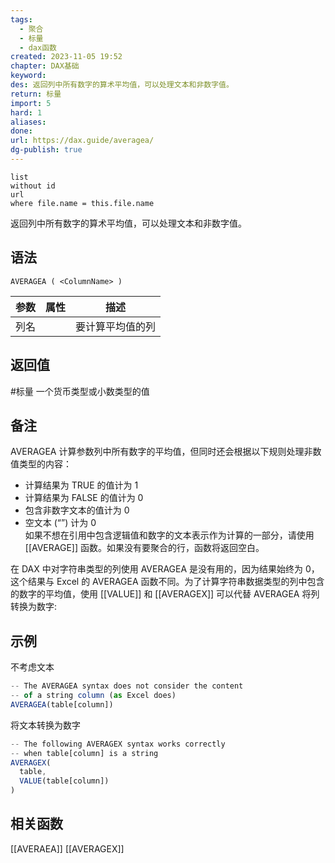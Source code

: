 ```yaml
---
tags:
  - 聚合
  - 标量
  - dax函数
created: 2023-11-05 19:52
chapter: DAX基础
keyword: 
des: 返回列中所有数字的算术平均值，可以处理文本和非数字值。
return: 标量
import: 5
hard: 1
aliases: 
done: 
url: https://dax.guide/averagea/
dg-publish: true
---
```

```dataview
list 
without id
url
where file.name = this.file.name
```
返回列中所有数字的算术平均值，可以处理文本和非数字值。

## 语法

```DAX
AVERAGEA ( <ColumnName> )
```

| **参数** | **属性** | **描述**         |
| -------- | -------- | ---------------- |
| 列名     |          | 要计算平均值的列 |

## 返回值

#标量 一个货币类型或小数类型的值

## 备注
AVERAGEA 计算参数列中所有数字的平均值，但同时还会根据以下规则处理非数值类型的内容：  
- 计算结果为 TRUE 的值计为 1  
- 计算结果为 FALSE 的值计为 0  
- 包含非数字文本的值计为 0  
- 空文本 (“”) 计为 0  
如果不想在引用中包含逻辑值和数字的文本表示作为计算的一部分，请使用 [[AVERAGE]] 函数。如果没有要聚合的行，函数将返回空白。  
  
在 DAX 中对字符串类型的列使用 AVERAGEA 是没有用的，因为结果始终为 0，这个结果与 Excel 的 AVERAGEA 函数不同。为了计算字符串数据类型的列中包含的数字的平均值，使用 [[VALUE]] 和 [[AVERAGEX]] 可以代替 AVERAGEA 将列转换为数字:  


## 示例
不考虑文本
```js
-- The AVERAGEA syntax does not consider the content
-- of a string column (as Excel does)
AVERAGEA(table[column])
```

将文本转换为数字
```js
-- The following AVERAGEX syntax works correctly
-- when table[column] is a string
AVERAGEX(
  table,
  VALUE(table[column])
)
```


## 相关函数

[[AVERAEA]]
[[AVERAGEX]]